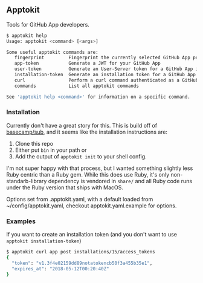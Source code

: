 ## Apptokit

Tools for GitHub App developers.

```bash
$ apptokit help
Usage: apptokit <command> [<args>]

Some useful apptokit commands are:
   fingerprint         Fingerprint the currently selected GitHub App private key.
   app-token           Generate a JWT for your GitHub App
   user-token          Generate an User-Server token for a GitHub App installation.
   installation-token  Generate an installation token for a GitHub App installation.
   curl                Perform a curl command authenticated as a GitHub App.
   commands            List all apptokit commands

See 'apptokit help <command>' for information on a specific command.
```

### Installation

Currently don't have a great story for this. This is build off of [basecamp/sub](https://github.com/basecamp/sub),
and it seems like the installation instructions are:

1. Clone this repo
2. Either put `bin` in your path or
3. Add the output of `apptokit init` to your shell config.

I'm not super happy with that process, but I wanted something slightly less Ruby centric than
a Ruby gem. While this does use Ruby, it's only non-standarb-library dependency is 
vendored in `share/` and all Ruby code runs under the Ruby version that ships with MacOS.

Options set from .apptokit.yaml, with a default loaded from ~/config/apptokit.yaml,
checkout apptokit.yaml.example for options.


### Examples

If you want to create an installation token (and you don't want to use `apptokit installation-token`)

```bash
$ apptokit curl app post installations/15/access_tokens
{
  "token": "v1.3f4e02159dd89notatokencb50f3a455b35e1",
  "expires_at": "2018-05-12T00:20:40Z"
}

```
